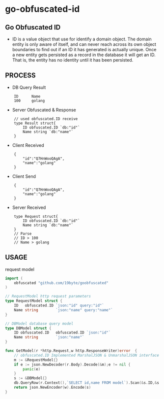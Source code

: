# go-obfuscated-id

## Go Obfuscated ID
* ID is a value object that use for identify a domain object.
The domain entity is only aware of itself, and can never reach across its
own object boundaries to find out if an ID it has generated is actually unique.
Once a new entity gets persisted as a record in the database it will get an ID.
That is, the entity has no identity until it has been persisted.<br>

## PROCESS

* DB Query Result
```
    ID      Name
    100     golang
```

* Server Obfuscated & Response
```
    // used obfuscated.ID receive
    type Result struct{
        ID obfuscated.ID `db:"id"`
        Name string `db:"name"`
    }
```

* Client Received
```
    {
        "id":"Q7HnWooQAgA",
        "name":"golang"
    }
```

* Client Send
```
    {
        "id":"Q7HnWooQAgA",
        "name":"golang"
    }
```

* Server Received
```
    type Request struct{
        ID obfuscated.ID `db:"id"`
        Name string `db:"name"`
    }
    // Parse
    // ID > 100
    // Name > golang
```

## USAGE


request model
```go
import (
    obfuscated "github.com/19byte/goobfuscated"
)

// RequestModel http request parameters
type RequestModel struct {
    ID   obfuscated.ID `json:"id" query:"id"`
    Name string        `json:"name" query:"name"`
}

// DBModel database query model
type DBModel struct {
    ID obfuscated.ID   obfuscated.ID `json:"id"`
    Name string        `json:"name"`
}

func GetModel(r *http.Request,w http.ResponseWriter)error  {
    // obfuscated.ID Implemented MarshalJSON & UnmarshalJSON interface
    m := &RequestModel{}
    if e := json.NewDecoder(r.Body).Decode(&m);e != nil {
        panic(e)
    }
    s := &DBModel{}
    db.QueryRow(r.Context(),`SELECT id,name FROM model`).Scan(&s.ID,&s.Name)
    return json.NewEncoder(w).Encode(s)
}

```